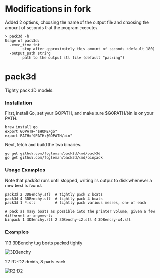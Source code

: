 # Modifications in fork
Added 2 options, choosing the name of the output file and choosing the amount of seconds that the program executes.
```
> pack3d -h
Usage of pack3d:
  -exec_time int
        stop after approximately this amount of seconds (default 180)
  -output_path string
        path to the output stl file (default "packing")
```

# pack3d

Tightly pack 3D models.

### Installation

First, install Go, set your GOPATH, and make sure $GOPATH/bin is on your PATH.

```
brew install go
export GOPATH="$HOME/go"
export PATH="$PATH:$GOPATH/bin"
```

Next, fetch and build the two binaries.

```
go get github.com/fogleman/pack3d/cmd/pack3d
go get github.com/fogleman/pack3d/cmd/binpack
```

### Usage Examples

Note that pack3d runs until stopped, writing its output to disk whenever a new best is found.

```
pack3d 2 3DBenchy.stl  # tightly pack 2 boats
pack3d 4 3DBenchy.stl  # tightly pack 4 boats
pack3d 1 *.stl         # tightly pack various meshes, one of each

# pack as many boats as possible into the printer volume, given a few different arrangements
binpack 1 3DBenchy.stl 2 3DBenchy-x2.stl 4 3DBenchy-x4.stl
```

### Examples

113 3DBenchy tug boats packed tightly

![3DBenchy](http://i.imgur.com/adjchjy.png)

27 R2-D2 droids, 8 parts each

![R2-D2](http://i.imgur.com/qE90ijK.png)
